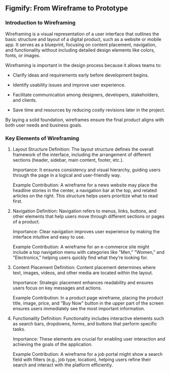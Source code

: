 ## Figmify: From Wireframe to Prototype

### Introduction to Wireframing

Wireframing is a visual representation of a user interface that outlines the basic structure and layout of a digital product, such as a website or mobile app. It serves as a blueprint, focusing on content placement, navigation, and functionality without including detailed design elements like colors, fonts, or images.

Wireframing is important in the design process because it allows teams to:

- Clarify ideas and requirements early before development begins.

- Identify usability issues and improve user experience.

- Facilitate communication among designers, developers, stakeholders, and clients.

- Save time and resources by reducing costly revisions later in the project.

By laying a solid foundation, wireframes ensure the final product aligns with both user needs and business goals.

### Key Elements of Wireframing

1. Layout Structure
   Definition:
   The layout structure defines the overall framework of the interface, including the arrangement of different sections (header, sidebar, main content, footer, etc.).

   Importance:
   It ensures consistency and visual hierarchy, guiding users through the page in a logical and user-friendly way.

   Example Contribution:
   A wireframe for a news website may place the headline stories in the center, a navigation bar at the top, and related articles on the right. This structure helps users prioritize what to read first.

2. Navigation
   Definition:
   Navigation refers to menus, links, buttons, and other elements that help users move through different sections or pages of a product.

   Importance:
   Clear navigation improves user experience by making the interface intuitive and easy to use.

   Example Contribution:
   A wireframe for an e-commerce site might include a top navigation menu with categories like "Men," "Women," and "Electronics," helping users quickly find what they’re looking for.

3. Content Placement
   Definition:
   Content placement determines where text, images, videos, and other media are located within the layout.

   Importance:
   Strategic placement enhances readability and ensures users focus on key messages and actions.

   Example Contribution:
   In a product page wireframe, placing the product title, image, price, and "Buy Now" button in the upper part of the screen ensures users immediately see the most important information.

4. Functionality
   Definition:
   Functionality includes interactive elements such as search bars, dropdowns, forms, and buttons that perform specific tasks.

   Importance:
   These elements are crucial for enabling user interaction and achieving the goals of the application.

   Example Contribution:
   A wireframe for a job portal might show a search field with filters (e.g., job type, location), helping users refine their search and interact with the platform efficiently.
